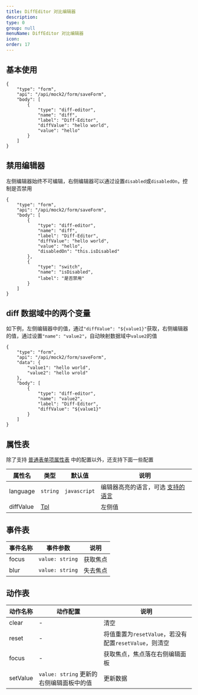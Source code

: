 ```yaml
---
title: DiffEditor 对比编辑器
description:
type: 0
group: null
menuName: DiffEditor 对比编辑器
icon:
order: 17
---
```


## 基本使用

```schema: scope="body"
{
    "type": "form",
    "api": "/api/mock2/form/saveForm",
    "body": [
        {
            "type": "diff-editor",
            "name": "diff",
            "label": "Diff-Editor",
            "diffValue": "hello world",
            "value": "hello"
        }
    ]
}
```

## 禁用编辑器

左侧编辑器始终不可编辑，右侧编辑器可以通过设置`disabled`或`disabledOn`，控制是否禁用

```schema: scope="body"
{
    "type": "form",
    "api": "/api/mock2/form/saveForm",
    "body": [
        {
            "type": "diff-editor",
            "name": "diff",
            "label": "Diff-Editor",
            "diffValue": "hello world",
            "value": "hello",
            "disabledOn": "this.isDisabled"
        },
        {
            "type": "switch",
            "name": "isDisabled",
            "label": "是否禁用"
        }
    ]
}
```

## diff 数据域中的两个变量

如下例，左侧编辑器中的值，通过`"diffValue": "${value1}"`获取，右侧编辑器的值，通过设置`"name": "value2"`，自动映射数据域中`value2`的值

```schema: scope="body"
{
    "type": "form",
    "api": "/api/mock2/form/saveForm",
    "data": {
        "value1": "hello world",
        "value2": "hello wrold"
    },
    "body": [
        {
            "type": "diff-editor",
            "name": "value2",
            "label": "Diff-Editor",
            "diffValue": "${value1}"
        }
    ]
}
```

## 属性表

除了支持 [普通表单项属性表](./formitem#%E5%B1%9E%E6%80%A7%E8%A1%A8) 中的配置以外，还支持下面一些配置

| 属性名    | 类型          | 默认值       | 说明                                                                                        |
| --------- | ------------- | ------------ | ------------------------------------------------------------------------------------------- |
| language  | `string`      | `javascript` | 编辑器高亮的语言，可选 [支持的语言](./editor#%E6%94%AF%E6%8C%81%E7%9A%84%E8%AF%AD%E8%A8%80) |
| diffValue | [Tpl](../tpl) |              | 左侧值                                                                                      |

## 事件表

| 事件名称 | 事件参数        | 说明     |
| -------- | --------------- | -------- |
| focus    | `value: string` | 获取焦点 |
| blur     | `value: string` | 失去焦点 |

## 动作表

| 动作名称 | 动作配置                                 | 说明                                                   |
| -------- | ---------------------------------------- | ------------------------------------------------------ |
| clear    | -                                        | 清空                                                   |
| reset    | -                                        | 将值重置为`resetValue`，若没有配置`resetValue`，则清空 |
| focus    | -                                        | 获取焦点，焦点落在右侧编辑面板                         |
| setValue | `value: string` 更新的右侧编辑面板中的值 | 更新数据                                               |
